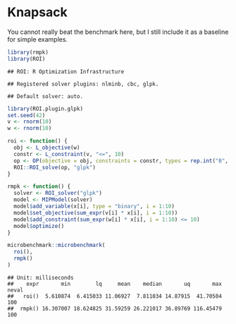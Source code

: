 Knapsack
================

You cannot really beat the benchmark here, but I still include it as a
baseline for simple examples.

``` r
library(rmpk)
library(ROI)
```

    ## ROI: R Optimization Infrastructure

    ## Registered solver plugins: nlminb, cbc, glpk.

    ## Default solver: auto.

``` r
library(ROI.plugin.glpk)
set.seed(42)
v <- rnorm(10)
w <- rnorm(10)

roi <- function() {
  obj <- L_objective(w)
  constr <- L_constraint(v, "<=", 10)
  op <- OP(objective = obj, constraints = constr, types = rep.int("B", 10), maximum = FALSE)
  ROI::ROI_solve(op, "glpk")
}

rmpk <- function() {
  solver <- ROI_solver("glpk")
  model <- MIPModel(solver)
  model$add_variable(x[i], type = "binary", i = 1:10)
  model$set_objective(sum_expr(v[i] * x[i], i = 1:10))
  model$add_constraint(sum_expr(w[i] * x[i], i = 1:10) <= 10)
  model$optimize()
}

microbenchmark::microbenchmark(
  roi(),
  rmpk()
)
```

    ## Unit: milliseconds
    ##    expr       min        lq     mean    median       uq       max neval
    ##   roi()  5.610874  6.415033 11.06927  7.811034 14.87915  41.70504   100
    ##  rmpk() 16.307007 18.624825 31.59259 26.221017 36.89769 116.45479   100
